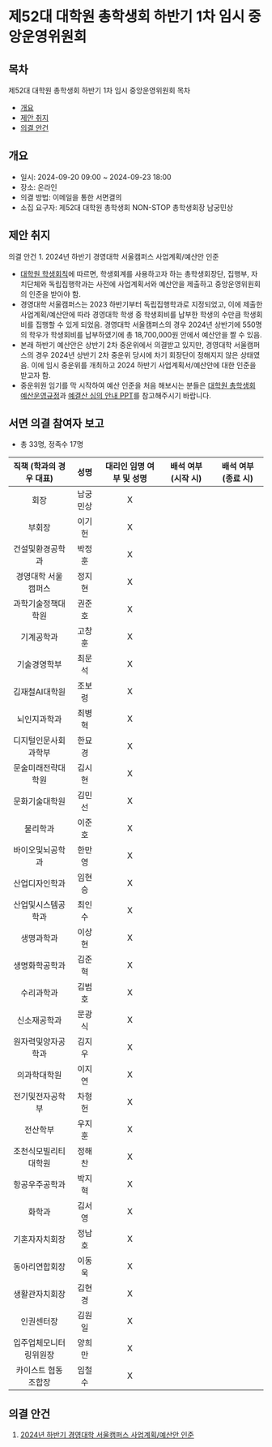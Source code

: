 제52대 대학원 총학생회 하반기 1차 임시 중앙운영위원회 
===

## 목차

제52대 대학원 총학생회 하반기 1차 임시 중앙운영위원회 목차
- [개요](#개요) 
- [제안 취지](#제안-취지)
- [의결 안건](#의결-안건)

## 개요

- 일시: 2024-09-20 09:00 ~ 2024-09-23 18:00
- 장소: 온라인
- 의결 방법: 이메일을 통한 서면결의
- 소집 요구자: 제52대 대학원 총학생회 NON-STOP 총학생회장 남궁민상

## 제안 취지
의결 안건 1. 2024년 하반기 경영대학 서울캠퍼스 사업계획/예산안 인준
- [대학원 학생회칙](https://github.com/kaistgsa/organization-bylaw/blob/main/%ED%95%9C%EA%B5%AD%EA%B3%BC%ED%95%99%EA%B8%B0%EC%88%A0%EC%9B%90-%EB%8C%80%ED%95%99%EC%9B%90-%ED%95%99%EC%83%9D%ED%9A%8C%EC%B9%99.md)에 따르면, 학생회계를 사용하고자 하는 총학생회장단, 집행부, 자치단체와 독립집행학과는 사전에 사업계획서와 예산안을 제출하고 중앙운영위원회의 인준을 받아야 함.
- 경영대학 서울캠퍼스는 2023 하반기부터 독립집행학과로 지정되었고, 이에 제출한 사업계획/예산안에 따라 경영대학 학생 중 학생회비를 납부한 학생의 수만큼 학생회비를 집행할 수 있게 되었음. 경영대학 서울캠퍼스의 경우 2024년 상반기에 550명의 학우가 학생회비를 납부하였기에 총 18,700,000원 안에서 예산안을 짤 수 있음.
- 본래 하반기 예산안은 상반기 2차 중운위에서 의결받고 있지만, 경영대학 서울캠퍼스의 경우 2024년 상반기 2차 중운위 당시에 차기 회장단이 정해지지 않은 상태였음. 이에 임시 중운위를 개최하고 2024 하반기 사업계획서/예산안에 대한 인준을 받고자 함.
- 중운위원 임기를 막 시작하여 예산 인준을 처음 해보시는 분들은 [대학원 총학생회 예산운영규정](#https://github.com/kaistgsa/organization-bylaw/blob/main/%EB%8C%80%ED%95%99%EC%9B%90-%EC%B4%9D%ED%95%99%EC%83%9D%ED%9A%8C-%EC%98%88%EC%82%B0%EC%9A%B4%EC%98%81%EA%B7%9C%EC%A0%95.md)과 [예결산 심의 안내 PPT](https://docs.google.com/presentation/d/1m9LkYJBSrRqpGI5_IuzGBla9A4ht9Rjv9fvuuChHF54/edit?usp=sharing)를 참고해주시기 바랍니다.

## 서면 의결 참여자 보고
- 총 33명, 정족수 17명

| 직책 (학과의 경우 대표) | 성명 | 대리인 임명 여부 및 성명 | 배석 여부 (시작 시) | 배석 여부 (종료 시) |
|:---:|:---:|:---:|:---:|:---:|
| 회장 | 남궁민상 |  X |   |   |
| 부회장 | 이기헌 |  X |   |   |
| 건설및환경공학과 | 박정훈 |  X |   |   |
| 경영대학 서울캠퍼스 | 정지현 |  X |   |   |
| 과학기술정책대학원 | 권준호 |  X |   |   |
| 기계공학과 | 고창훈 |  X |   |   |
| 기술경영학부 | 최문석 |  X |   |   |
| 김재철AI대학원 | 조보령 |  X |   |   |
| 뇌인지과학과 | 최병혁 |  X |   |   |
| 디지털인문사회과학부 | 한묘경 |  X |   |   |
| 문술미래전략대학원 | 김시현 |  X |   |   |
| 문화기술대학원 | 김민선 |  X |   |   |
| 물리학과 | 이준호 |  X |   |   |
| 바이오및뇌공학과 | 한만영 |  X |   |   |
| 산업디자인학과 | 임현승 |  X |   |   |
| 산업및시스템공학과 | 최인수 |  X |   |   |
| 생명과학과 | 이상현 |  X |   |   |
| 생명화학공학과 | 김준혁 |  X |   |   |
| 수리과학과 | 김범호 |  X |   |   |
| 신소재공학과 | 문광식 |  X |   |   |
| 원자력및양자공학과 | 김지우 |  X |   |   |
| 의과학대학원 | 이지연 |  X |   |   |
| 전기및전자공학부 | 차형헌 |  X |   |   |
| 전산학부 | 우지훈 |  X |   |   |
| 조천식모빌리티대학원 | 정해찬 |  X |   |   |
| 항공우주공학과 | 박지혁 |  X |   |   |
| 화학과 | 김서영 |  X |   |   |
| 기혼자자치회장 | 정남호 |  X |   |   |
| 동아리연합회장 | 이동욱 |  X |   |   |
| 생활관자치회장 | 김현경 |  X |   |   |
| 인권센터장 | 김원일 |  X |   |   |
| 입주업체모니터링위원장 | 양희만 |  X |   |   |
| 카이스트 협동조합장 | 임철수 |  X |   |   |

## 의결 안건

1. [2024년 하반기 경영대학 서울캠퍼스 사업계획/예산안 인준](의결안건/경영대학.md) 
